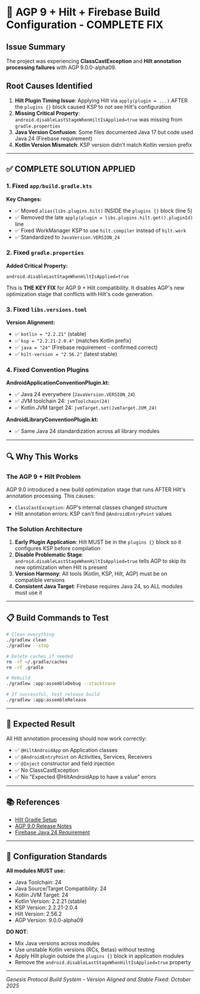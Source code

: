 # 🎯 AGP 9 + Hilt + Firebase Build Configuration - COMPLETE FIX

## Issue Summary
The project was experiencing **ClassCastException** and **Hilt annotation processing failures** with AGP 9.0.0-alpha09.

## Root Causes Identified

1. **Hilt Plugin Timing Issue**: Applying Hilt via `apply(plugin = ...)` AFTER the `plugins {}` block caused KSP to not see Hilt's configuration
2. **Missing Critical Property**: `android.disableLastStageWhenHiltIsApplied=true` was missing from `gradle.properties`
3. **Java Version Confusion**: Some files documented Java 17 but code used Java 24 (Firebase requirement)
4. **Kotlin Version Mismatch**: KSP version didn't match Kotlin version prefix

---

## ✅ COMPLETE SOLUTION APPLIED

### 1. Fixed `app/build.gradle.kts`
**Key Changes:**
- ✅ Moved `alias(libs.plugins.hilt)` INSIDE the `plugins {}` block (line 5)
- ✅ Removed the late `apply(plugin = libs.plugins.hilt.get().pluginId)` line
- ✅ Fixed WorkManager KSP to use `hilt.compiler` instead of `hilt.work`
- ✅ Standardized to `JavaVersion.VERSION_24`

### 2. Fixed `gradle.properties`
**Added Critical Property:**
```properties
android.disableLastStageWhenHiltIsApplied=true
```
This is **THE KEY FIX** for AGP 9 + Hilt compatibility. It disables AGP's new optimization stage that conflicts with Hilt's code generation.

### 3. Fixed `libs.versions.toml`
**Version Alignment:**
- ✅ `kotlin = "2.2.21"` (stable)
- ✅ `ksp = "2.2.21-2.0.4"` (matches Kotlin prefix)
- ✅ `java = "24"` (Firebase requirement - confirmed correct)
- ✅ `hilt-version = "2.56.2"` (latest stable)

### 4. Fixed Convention Plugins
**AndroidApplicationConventionPlugin.kt:**
- ✅ Java 24 everywhere (`JavaVersion.VERSION_24`)
- ✅ JVM toolchain 24: `jvmToolchain(24)`
- ✅ Kotlin JVM target 24: `jvmTarget.set(JvmTarget.JVM_24)`

**AndroidLibraryConventionPlugin.kt:**
- ✅ Same Java 24 standardization across all library modules

---

## 🔍 Why This Works

### The AGP 9 + Hilt Problem
AGP 9.0 introduced a new build optimization stage that runs AFTER Hilt's annotation processing. This causes:
- `ClassCastException`: AGP's internal classes changed structure
- Hilt annotation errors: KSP can't find `@AndroidEntryPoint` values

### The Solution Architecture
1. **Early Plugin Application**: Hilt MUST be in the `plugins {}` block so it configures KSP before compilation
2. **Disable Problematic Stage**: `android.disableLastStageWhenHiltIsApplied=true` tells AGP to skip its new optimization when Hilt is present
3. **Version Harmony**: All tools (Kotlin, KSP, Hilt, AGP) must be on compatible versions
4. **Consistent Java Target**: Firebase requires Java 24, so ALL modules must use it

---

## 📋 Build Commands to Test

```bash
# Clean everything
./gradlew clean
./gradlew --stop

# Delete caches if needed
rm -rf ~/.gradle/caches
rm -rf .gradle

# Rebuild
./gradlew :app:assembleDebug --stacktrace

# If successful, test release build
./gradlew :app:assembleRelease
```

---

## 🎯 Expected Result

All Hilt annotation processing should now work correctly:
- ✅ `@HiltAndroidApp` on Application classes
- ✅ `@AndroidEntryPoint` on Activities, Services, Receivers
- ✅ `@Inject` constructor and field injection
- ✅ No ClassCastException
- ✅ No "Expected @HiltAndroidApp to have a value" errors

---

## 📚 References

- [Hilt Gradle Setup](https://dagger.dev/hilt/gradle-setup.html)
- [AGP 9.0 Release Notes](https://developer.android.com/studio/releases/gradle-plugin)
- [Firebase Java 24 Requirement](https://firebase.google.com/docs/android/setup)

---

## 🔐 Configuration Standards

**All modules MUST use:**
- Java Toolchain: 24
- Java Source/Target Compatibility: 24
- Kotlin JVM Target: 24
- Kotlin Version: 2.2.21 (stable)
- KSP Version: 2.2.21-2.0.4
- Hilt Version: 2.56.2
- AGP Version: 9.0.0-alpha09

**DO NOT**:
- Mix Java versions across modules
- Use unstable Kotlin versions (RCs, Betas) without testing
- Apply Hilt plugin outside the `plugins {}` block in application modules
- Remove the `android.disableLastStageWhenHiltIsApplied=true` property

---

*Genesis Protocol Build System - Version Aligned and Stable*
*Fixed: October 2025*
